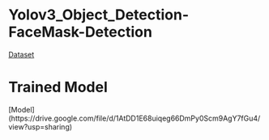 # Yolov3_Object_Detection-FaceMask-Detection



[Dataset](https://www.kaggle.com/datasets/crained/wearingmaskc19)

<h1> Trained Model </h1>
[Model](https://drive.google.com/file/d/1AtDD1E68uiqeg66DmPy0Scm9AgY7fGu4/view?usp=sharing)
